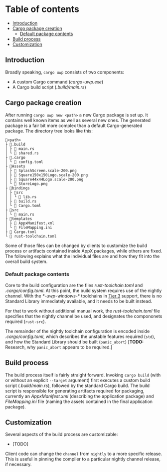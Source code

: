 # Table of contents <!-- omit in toc -->

- [Introduction](#introduction)
- [Cargo package creation](#cargo-package-creation)
  - [Default package contents](#default-package-contents)
- [Build process](#build-process)
- [Customization](#customization)

## Introduction

Broadly speaking, `cargo uwp` consists of two components:

* A custom Cargo command (*cargo-uwp.exe*)
* A Cargo build script (*.build/main.rs*)

## Cargo package creation

After running `cargo uwp new <path>` a new Cargo package is set up. It contains well known items as well as several new ones. The generated package is a fair bit more complex than a default Cargo-generated package. The directory tree looks like this:

```none
📂<path>
├ 📂.build
│ ├ 📄 main.rs
│ └ 📄 shared.rs
├ 📂.cargo
│ └ 📄 config.toml
├ 📂Assets
│ ├ 📄 SplashScreen.scale-200.png
│ ├ 📄 Square150x150Logo.scale-200.png
│ ├ 📄 Square44x44Logo.scale-200.png
│ └ 📄 StoreLogo.png
├ 📂bindings
│ ├ 📂src
│ │ └ 📄 lib.rs
│ ├ 📄 build.rs
│ └ 📄 Cargo.toml
├ 📂src
│ └ 📄 main.rs
├ 📂templates
│ ├ 📄 AppxManifest.xml
│ └ 📄 FileMapping.ini
├ 📄 Cargo.toml
└ 📄 rust-toolchain.toml
```

Some of those files can be changed by clients to customize the build process or artifacts contained inside AppX packages, while others are fixed. The following explains what the individual files are and how they fit into the overall build system.

### Default package contents

Core to the build configuration are the files *rust-toolchain.toml* and *.cargo/config.toml*. At this point, the build system requires use of the nightly channel. With the *\*-uwp-windows-*\* toolchains in [Tier 3](https://doc.rust-lang.org/stable/rustc/platform-support.html#tier-3) support, there is no Standard Library immediately available, and it needs to be built instead.

For that to work without additional manual work, the *rust-toolchain.toml* file specifies that the nightly channel be used, and designates the compononets required (`rust-src`).

The remainder of the nightly toolchain configuration is encoded inside *.cargo/config.toml*, which describes the unstable features required (`std`), and how the Standard Library should be built (`panic_abort`) \[**TODO:** Research, why `panic_abort` appears to be required.\]

## Build process

The build process itself is fairly straight forward. Invoking `cargo build` (with or without an explicit `--target` argument) first executes a custom build script (*.build/main.rs*), followed by the standard Cargo build. The build script is responsible for generating artifacts required for packaging, currently an *AppxManifest.xml* (describing the application package) and *FileMapping.ini* file (naming the assets contained in the final application package).

## Customization

Several aspects of the build process are customizable:

* \[TODO\]

Client code can change the `channel` from `nightly` to a more specific release. This is useful in pinning the compiler to a particular nightly channel release, if necessary.
